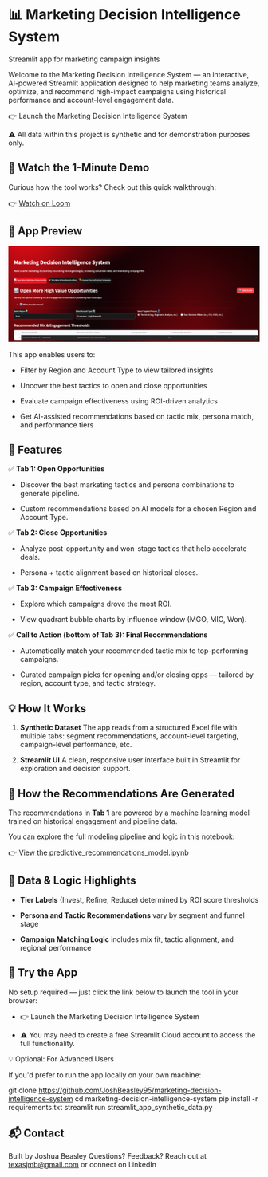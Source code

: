 # 📊 Marketing Decision Intelligence System
Streamlit app for marketing campaign insights


Welcome to the Marketing Decision Intelligence System — an interactive, AI-powered Streamlit application designed to help marketing teams analyze, optimize, and recommend high-impact campaigns using historical performance and account-level engagement data.

👉 Launch the Marketing Decision Intelligence System

⚠️ All data within this project is synthetic and for demonstration purposes only.


## 🎥 Watch the 1-Minute Demo

Curious how the tool works? Check out this quick walkthrough:

👉 [Watch on Loom](https://www.loom.com/share/YOUR-VIDEO-LINK)

## 📸 App Preview

![App Preview](./app_preview.png)

This app enables users to:

- Filter by Region and Account Type to view tailored insights

- Uncover the best tactics to open and close opportunities

- Evaluate campaign effectiveness using ROI-driven analytics

- Get AI-assisted recommendations based on tactic mix, persona match, and performance tiers

  

## 🚀 Features
✅ **Tab 1: Open Opportunities**

- Discover the best marketing tactics and persona combinations to generate pipeline.

- Custom recommendations based on AI models for a chosen Region and Account Type.

✅ **Tab 2: Close Opportunities**

- Analyze post-opportunity and won-stage tactics that help accelerate deals.

- Persona + tactic alignment based on historical closes.

✅ **Tab 3: Campaign Effectiveness**

- Explore which campaigns drove the most ROI.

- View quadrant bubble charts by influence window (MGO, MIO, Won).

✅ **Call to Action (bottom of Tab 3): Final Recommendations**

- Automatically match your recommended tactic mix to top-performing campaigns.

- Curated campaign picks for opening and/or closing opps — tailored by region, account type, and tactic strategy.


## 💡 How It Works

1. **Synthetic Dataset**
The app reads from a structured Excel file with multiple tabs: segment recommendations, account-level targeting, campaign-level performance, etc.

2. **Streamlit UI**
A clean, responsive user interface built in Streamlit
 for exploration and decision support.


## 🧠 How the Recommendations Are Generated

The recommendations in **Tab 1** are powered by a machine learning model trained on historical engagement and pipeline data.

You can explore the full modeling pipeline and logic in this notebook:

👉 [View the predictive_recommendations_model.ipynb](./predictive_recommendations_model.ipynb)


## 🧠 Data & Logic Highlights

- **Tier Labels** (Invest, Refine, Reduce) determined by ROI score thresholds

- **Persona and Tactic Recommendations** vary by segment and funnel stage

- **Campaign Matching Logic** includes mix fit, tactic alignment, and regional performance


## 🚀 Try the App

No setup required — just click the link below to launch the tool in your browser:

- 👉 Launch the Marketing Decision Intelligence System

- ⚠️ You may need to create a free Streamlit Cloud account to access the full functionality.

💡 Optional: For Advanced Users

If you'd prefer to run the app locally on your own machine:

git clone https://github.com/JoshBeasley95/marketing-decision-intelligence-system
cd marketing-decision-intelligence-system
pip install -r requirements.txt
streamlit run streamlit_app_synthetic_data.py


## 📬 Contact

Built by Joshua Beasley
Questions? Feedback? Reach out at texasjmb@gmail.com
 or connect on LinkedIn
